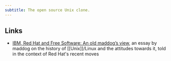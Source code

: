 ```yaml
---
subtitle: The open source Unix clone.
---
```


## Links

- [IBM, Red Hat and Free Software: An old maddog’s view](https://www.lpi.org/blog/2023/07/30/ibm-red-hat-and-free-software-an-old-maddogs-view/), an essay by maddog on the history of [[Unix]]/Linux and the attitudes towards it, told in the context of Red Hat's recent moves
